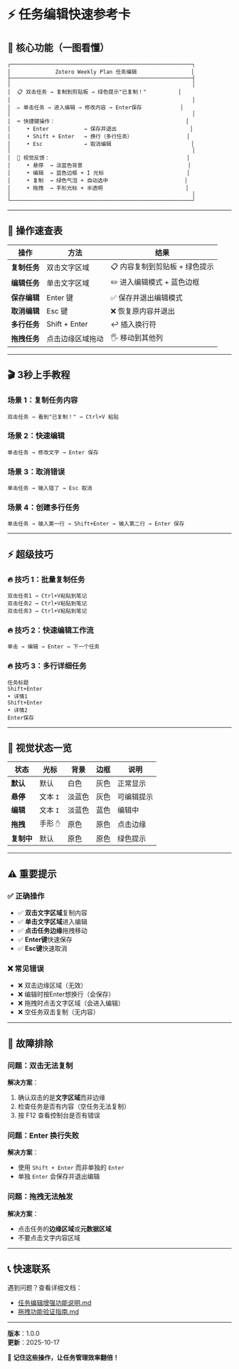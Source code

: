 # ⚡ 任务编辑快速参考卡

## 🎯 核心功能（一图看懂）

```
┌─────────────────────────────────────────────────────────┐
│              Zotero Weekly Plan 任务编辑                 │
├─────────────────────────────────────────────────────────┤
│                                                         │
│  📋 双击任务 → 复制到剪贴板 → 绿色提示"已复制！"          │
│                                                         │
│  ✏️ 单击任务 → 进入编辑 → 修改内容 → Enter保存            │
│                                                         │
│  ⌨️ 快捷键操作：                                         │
│     • Enter           → 保存并退出                       │
│     • Shift + Enter   → 换行（多行任务）                 │
│     • Esc             → 取消编辑                         │
│                                                         │
│  🎨 视觉反馈：                                           │
│     • 悬停  → 淡蓝色背景                                 │
│     • 编辑  → 蓝色边框 + I 光标                          │
│     • 复制  → 绿色气泡 + 自动选中                        │
│     • 拖拽  → 手形光标 + 半透明                          │
│                                                         │
└─────────────────────────────────────────────────────────┘
```

---

## 📝 操作速查表

| 操作         | 方法             | 结果                           |
| ------------ | ---------------- | ------------------------------ |
| **复制任务** | 双击文字区域     | 📋 内容复制到剪贴板 + 绿色提示 |
| **编辑任务** | 单击文字区域     | ✏️ 进入编辑模式 + 蓝色边框     |
| **保存编辑** | Enter 键         | ✅ 保存并退出编辑模式          |
| **取消编辑** | Esc 键           | ❌ 恢复原内容并退出            |
| **多行任务** | Shift + Enter    | ↩️ 插入换行符                  |
| **拖拽任务** | 点击边缘区域拖动 | 🖐️ 移动到其他列                |

---

## 🎬 3秒上手教程

### 场景 1：复制任务内容

```
双击任务 → 看到"已复制！" → Ctrl+V 粘贴
```

### 场景 2：快速编辑

```
单击任务 → 修改文字 → Enter 保存
```

### 场景 3：取消错误

```
单击任务 → 输入错了 → Esc 取消
```

### 场景 4：创建多行任务

```
单击任务 → 输入第一行 → Shift+Enter → 输入第二行 → Enter 保存
```

---

## ⚡ 超级技巧

### 🔥 技巧 1：批量复制任务

```
双击任务1 → Ctrl+V粘贴到笔记
双击任务2 → Ctrl+V粘贴到笔记
双击任务3 → Ctrl+V粘贴到笔记
```

### 🔥 技巧 2：快速编辑工作流

```
单击 → 编辑 → Enter → 下一个任务
```

### 🔥 技巧 3：多行详细任务

```
任务标题
Shift+Enter
• 详情1
Shift+Enter
• 详情2
Enter保存
```

---

## 🎨 视觉状态一览

| 状态       | 光标      | 背景   | 边框 | 说明       |
| ---------- | --------- | ------ | ---- | ---------- |
| **默认**   | 默认      | 白色   | 灰色 | 正常显示   |
| **悬停**   | 文本 `I`  | 淡蓝色 | 灰色 | 可编辑提示 |
| **编辑**   | 文本 `I`  | 淡蓝色 | 蓝色 | 编辑中     |
| **拖拽**   | 手形 `✋` | 原色   | 原色 | 点击边缘   |
| **复制中** | 默认      | 原色   | 原色 | 绿色提示   |

---

## ⚠️ 重要提示

### ✅ 正确操作

- ✅ **双击文字区域**复制内容
- ✅ **单击文字区域**进入编辑
- ✅ **点击任务边缘**拖拽移动
- ✅ **Enter键**快速保存
- ✅ **Esc键**快速取消

### ❌ 常见错误

- ❌ 双击边缘区域（无效）
- ❌ 编辑时按Enter想换行（会保存）
- ❌ 拖拽时点击文字区域（会进入编辑）
- ❌ 空任务双击复制（无内容）

---

## 🐛 故障排除

### 问题：双击无法复制

**解决方案**：

1. 确认双击的是**文字区域**而非边缘
2. 检查任务是否有内容（空任务无法复制）
3. 按 F12 查看控制台是否有错误

### 问题：Enter 换行失败

**解决方案**：

- 使用 `Shift + Enter` 而非单独的 `Enter`
- 单独 `Enter` 会保存并退出编辑

### 问题：拖拽无法触发

**解决方案**：

- 点击任务的**边缘区域**或**元数据区域**
- 不要点击文字内容区域

---

## 📞 快速联系

遇到问题？查看详细文档：

- [任务编辑增强功能说明.md](./任务编辑增强功能说明.md)
- [拖拽功能验证指南.md](./拖拽功能验证指南.md)

---

**版本**：1.0.0  
**更新**：2025-10-17

🎯 **记住这些操作，让任务管理效率翻倍！**
